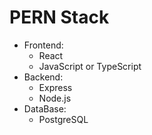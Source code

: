 # PERN Stack

- Frontend:
  - React
  - JavaScript or TypeScript
- Backend:
  - Express
  - Node.js
- DataBase:
  - PostgreSQL
  